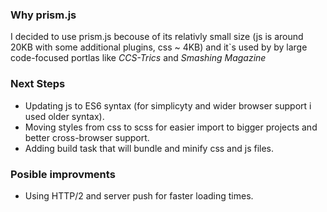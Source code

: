 ### Why prism.js

I decided to use prism.js becouse of its relativly small size (js is around 20KB with some additional plugins, css ~ 4KB) and it`s used by by large code-focused portlas like *CCS-Trics* and *Smashing Magazine*

### Next Steps

- Updating js to ES6 syntax (for simplicyty and wider browser support i used older syntax).
- Moving styles from css to scss for easier import to bigger projects and better cross-browser support.
- Adding build task that will bundle and minify css and js files.
 
### Posible improvments

- Using HTTP/2 and server push for faster loading times.
